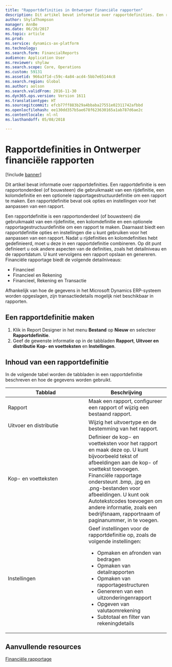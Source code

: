 ```yaml
---
title: "Rapportdefinities in Ontwerper financiële rapporten"
description: Dit artikel bevat informatie over rapportdefinities. Een rapportdefinitie is een rapportonderdeel (of bouwsteen) die gebruikmaakt van een rijdefinitie, een kolomdefinitie en een optionele rapportagestructuurdefinitie om een rapport te maken. Een rapportdefinitie bevat ook opties en instellingen voor het aanpassen van een rapport.
author: ShylaThompson
manager: AnnBe
ms.date: 06/20/2017
ms.topic: article
ms.prod: 
ms.service: dynamics-ax-platform
ms.technology: 
ms.search.form: FinancialReports
audience: Application User
ms.reviewer: shylaw
ms.search.scope: Core, Operations
ms.custom: 59131
ms.assetid: 966a3f1d-c59c-4a84-acd4-5bb7e65144c8
ms.search.region: Global
ms.author: aolson
ms.search.validFrom: 2016-11-30
ms.dyn365.ops.version: Version 1611
ms.translationtype: HT
ms.sourcegitcommit: efcb77ff883b29a4bbaba27551e02311742afbbd
ms.openlocfilehash: ee130dd357b5ae678f623630165a1ab787d6ae2c
ms.contentlocale: nl-nl
ms.lasthandoff: 05/08/2018

---
```


# <a name="report-definitions-in-financial-report-designer"></a>Rapportdefinities in Ontwerper financiële rapporten

[!include [banner](../includes/banner.md)]

Dit artikel bevat informatie over rapportdefinities. Een rapportdefinitie is een rapportonderdeel (of bouwsteen) die gebruikmaakt van een rijdefinitie, een kolomdefinitie en een optionele rapportagestructuurdefinitie om een rapport te maken. Een rapportdefinitie bevat ook opties en instellingen voor het aanpassen van een rapport. 

Een rapportdefinitie is een rapportonderdeel (of bouwsteen) die gebruikmaakt van een rijdefinitie, een kolomdefinitie en een optionele rapportagestructuurdefinitie om een rapport te maken. Daarnaast biedt een rapportdefinitie opties en instellingen die u kunt gebruiken voor het aanpassen van een rapport. Nadat u rijdefinities en kolomdefinities hebt gedefinieerd, moet u deze in een rapportdefinitie combineren. Op dit punt definieert u ook andere aspecten van de definities, zoals het detailniveau en de rapportdatum. U kunt vervolgens een rapport opslaan en genereren. Financiële rapportage biedt de volgende detailniveaus:

-   Financieel
-   Financieel en Rekening
-   Financieel, Rekening en Transactie

Afhankelijk van hoe de gegevens in het Microsoft Dynamics ERP-systeem worden opgeslagen, zijn transactiedetails mogelijk niet beschikbaar in rapporten.

## <a name="create-a-report-definition"></a>Een rapportdefinitie maken
1.  Klik in Report Designer in het menu **Bestand** op **Nieuw** en selecteer **Rapportdefinitie**.
2.  Geef de gewenste informatie op in de tabbladen **Rapport**, **Uitvoer en distributie** **Kop- en voetteksten** en **Instellingen**.

## <a name="contents-of-a-report-definition"></a>Inhoud van een rapportdefinitie
In de volgende tabel worden de tabbladen in een rapportdefinitie beschreven en hoe de gegevens worden gebruikt.

<table>
<colgroup>
<col width="50%" />
<col width="50%" />
</colgroup>
<thead>
<tr class="header">
<th>Tabblad</th>
<th>Beschrijving</th>
</tr>
</thead>
<tbody>
<tr class="odd">
<td>Rapport</td>
<td>Maak een rapport, configureer een rapport of wijzig een bestaand rapport.</td>
</tr>
<tr class="even">
<td>Uitvoer en distributie</td>
<td>Wijzig het uitvoertype en de bestemming van het rapport.</td>
</tr>
<tr class="odd">
<td>Kop- en voetteksten</td>
<td>Definieer de kop- en voetteksten voor het rapport en maak deze op. U kunt bijvoorbeeld tekst of afbeeldingen aan de kop- of voettekst toevoegen. Financiële rapportage ondersteunt .bmp, .jpg en .png-bestanden voor afbeeldingen. U kunt ook Autotekstcodes toevoegen om andere informatie, zoals een bedrijfsnaam, rapportnaam of paginanummer, in te voegen.</td>
</tr>
<tr class="even">
<td>Instellingen</td>
<td>Geef instellingen voor de rapportdefinitie op, zoals de volgende instellingen:
<ul>
<li>Opmaken en afronden van bedragen</li>
<li>Opmaken van detailrapporten</li>
<li>Opmaken van rapportagestructuren</li>
<li>Genereren van een uitzonderingenrapport</li>
<li>Opgeven van valutaomrekening</li>
<li>Subtotaal en filter van rekeningdetails</li>
</ul></td>
</tr>
</tbody>
</table>



<a name="additional-resources"></a>Aanvullende resources
--------

[Financiële rapportage](financial-reporting-intro.md)




